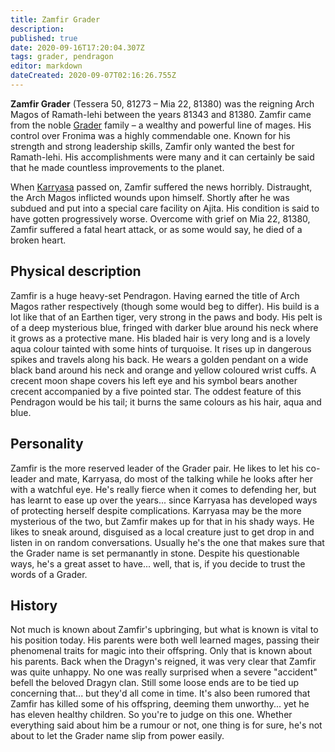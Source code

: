 ```yaml
---
title: Zamfir Grader
description: 
published: true
date: 2020-09-16T17:20:04.307Z
tags: grader, pendragon
editor: markdown
dateCreated: 2020-09-07T02:16:26.755Z
---
```


**Zamfir Grader** (Tessera 50, 81273 – Mia 22, 81380) was the reigning Arch Magos of Ramath-lehi between the years 81343 and 81380. Zamfir came from the noble [Grader](/genealogy/grader) family – a wealthy and powerful line of mages. His control over Fronima was a highly commendable one. Known for his strength and strong leadership skills, Zamfir only wanted the best for Ramath-lehi. His accomplishments were many and it can certainly be said that he made countless improvements to the planet.

When [Karryasa](/characters/karryasa-grader) passed on, Zamfir suffered the news horribly. Distraught, the Arch Magos inflicted wounds upon himself. Shortly after he was subdued and put into a special care facility on Ajita. His condition is said to have gotten progressively worse. Overcome with grief on Mia 22, 81380, Zamfir suffered a fatal heart attack, or as some would say, he died of a broken heart.

## Physical description

Zamfir is a huge heavy-set Pendragon. Having earned the title of Arch Magos rather respectively (though some would beg to differ). His build is a lot like that of an Earthen tiger, very strong in the paws and body. His pelt is of a deep mysterious blue, fringed with darker blue around his neck where it grows as a protective mane. His bladed hair is very long and is a lovely aqua colour tainted with some hints of turquoise. It rises up in dangerous spikes and travels along his back. He wears a golden pendant on a wide black band around his neck and orange and yellow coloured wrist cuffs. A crecent moon shape covers his left eye and his symbol bears another crecent accompanied by a five pointed star. The oddest feature of this Pendragon would be his tail; it burns the same colours as his hair, aqua and blue.

## Personality

Zamfir is the more reserved leader of the Grader pair. He likes to let his co-leader and mate, Karryasa, do most of the talking while he looks after her with a watchful eye. He's really fierce when it comes to defending her, but has learnt to ease up over the years... since Karryasa has developed ways of protecting herself despite complications. Karryasa may be the more mysterious of the two, but Zamfir makes up for that in his shady ways. He likes to sneak around, disguised as a local creature just to get drop in and listen in on random conversations. Usually he's the one that makes sure that the Grader name is set permanantly in stone. Despite his questionable ways, he's a great asset to have... well, that is, if you decide to trust the words of a Grader.

## History

Not much is known about Zamfir's upbringing, but what is known is vital to his position today. His parents were both well learned mages, passing their phenomenal traits for magic into their offspring. Only that is known about his parents. Back when the Dragyn's reigned, it was very clear that Zamfir was quite unhappy. No one was really surprised when a severe "accident" befell the beloved Dragyn clan. Still some loose ends are to be tied up concerning that... but they'd all come in time. It's also been rumored that Zamfir has killed some of his offspring, deeming them unworthy... yet he has eleven healthy children. So you're to judge on this one. Whether everything said about him be a rumour or not, one thing is for sure, he's not about to let the Grader name slip from power easily.